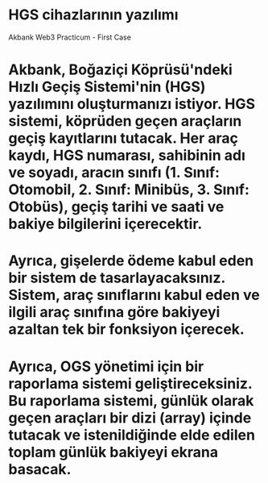 # HGS cihazlarının yazılımı
Akbank Web3 Practicum - First Case


# Akbank, Boğaziçi Köprüsü'ndeki Hızlı Geçiş Sistemi'nin (HGS) yazılımını oluşturmanızı istiyor. HGS sistemi, köprüden geçen araçların geçiş kayıtlarını tutacak. Her araç kaydı, HGS numarası, sahibinin adı ve soyadı, aracın sınıfı (1. Sınıf: Otomobil, 2. Sınıf: Minibüs, 3. Sınıf: Otobüs), geçiş tarihi ve saati ve bakiye bilgilerini içerecektir.

# Ayrıca, gişelerde ödeme kabul eden bir sistem de tasarlayacaksınız. Sistem, araç sınıflarını kabul eden ve ilgili araç sınıfına göre bakiyeyi azaltan tek bir fonksiyon içerecek.

# Ayrıca, OGS yönetimi için bir raporlama sistemi geliştireceksiniz. Bu raporlama sistemi, günlük olarak geçen araçları bir dizi (array) içinde tutacak ve istenildiğinde elde edilen toplam günlük bakiyeyi ekrana basacak.
